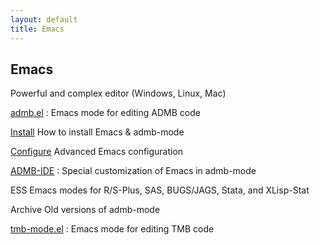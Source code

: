 ```yaml
---
layout: default
title: Emacs
---
```


Emacs
-----

Powerful and complex editor (Windows, Linux, Mac)

[admb.el](admb.el)
: Emacs mode for editing ADMB code  

[Install](install.html)
How to install Emacs & admb-mode

[Configure](configure.html)
Advanced Emacs configuration

[ADMB-IDE](/tools/editors/admb-ide)
: Special customization of Emacs in admb-mode  

ESS
Emacs modes for R/S-Plus, SAS, BUGS/JAGS, Stata, and XLisp-Stat

Archive
Old versions of admb-mode

[tmb-mode.el](tmb-mode.el)
: Emacs mode for editing TMB code  
